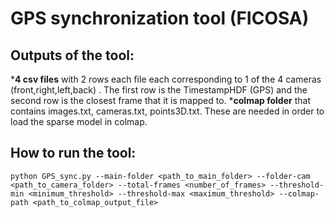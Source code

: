 # GPS synchronization tool (FICOSA)

## Outputs of the tool:
*__4 csv files__ with 2 rows each file each corresponding to 1 of the 4 cameras (front,right,left,back) . The first row is the TimestampHDF (GPS) and the second row is the closest frame that it is mapped to.
*__colmap folder__ that contains images.txt, cameras.txt, points3D.txt. These are needed in order to load the sparse model in colmap. 

## How to run the tool:

`python GPS_sync.py --main-folder <path_to_main_folder> --folder-cam <path_to_camera_folder> --total-frames <number_of_frames> --threshold-min <minimum_threshold> --threshold-max <maximum_threshold> --colmap-path <path_to_colmap_output_file>`

